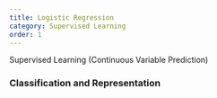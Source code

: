 ```yaml
---
title: Logistic Regression
category: Supervised Learning
order: 1
---
```


Supervised Learning (Continuous Variable Prediction)

### Classification and Representation



